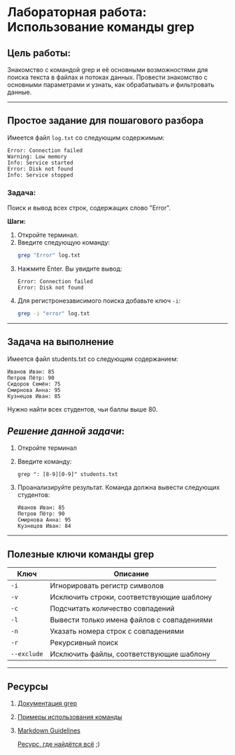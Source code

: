
# Лабораторная работа: Использование команды grep

## Цель работы:
Знакомство с командой grep и её основными возможностями для поиска текста в файлах и потоках данных. Провести знакомство с основными параметрами и узнать, как обрабатывать и фильтровать данные.

---

## Простое задание для пошагового разбора

Имеется файл `log.txt` со следующим содержимым:
```
Error: Connection failed
Warning: Low memory
Info: Service started
Error: Disk not found
Info: Service stopped
```

### Задача: 
Поиск и вывод всех строк, содержащих слово "Error".

**Шаги:**

1. Откройте терминал.
2. Введите следующую команду:
   ```bash
   grep "Error" log.txt
   ```
3. Нажмите Enter. Вы увидите вывод:
   ```
   Error: Connection failed
   Error: Disk not found
   ```
4. Для регистронезависимого поиска добавьте ключ `-i`:
   ```bash
   grep -i "error" log.txt
   ```

---

## Задача на выполнение

Имеется файл students.txt со следующим содержанием:

```
Иванов Иван: 85
Петров Пётр: 90
Сидоров Семён: 75
Смирнова Анна: 95
Кузнецов Иван: 85

```

Нужно найти всех студентов, чьи баллы выше 80.

## *Решение данной задачи*:

1. Откройте терминал
2. Введите команду:
   ```
   grep ": [8-9][0-9]" students.txt
   ```
3. Проанализируйте результат. Команда должна вывести следующих студентов:

   ```
   Иванов Иван: 85
   Петров Пётр: 90
   Смирнова Анна: 95
   Кузнецов Иван: 84
   ```



---

## Полезные ключи команды grep

| Ключ            | Описание                                     |
|-----------------|---------------------------------------------|
| `-i`           | Игнорировать регистр символов               |
| `-v`           | Исключить строки, соответствующие шаблону   |
| `-c`           | Подсчитать количество совпадений           |
| `-l`           | Вывести только имена файлов с совпадениями |
| `-n`           | Указать номера строк с совпадениями        |
| `-r`           | Рекурсивный поиск                          |
| `--exclude`    | Исключить файлы, соответствующие шаблону    |

---

## Ресурсы

1. [Документация grep](https://www.gnu.org/software/grep/manual/grep.html)
2. [Примеры использования команды](https://wiki.merionet.ru/articles/16-poleznyh-primerov-grep)
3. [Markdown Guidelines](https://docs.github.com/ru/get-started/writing-on-github/getting-started-with-writing-and-formatting-on-github/basic-writing-and-formatting-syntax)

   [Ресурс, где найдётся всё](https://www.google.com) ;)

